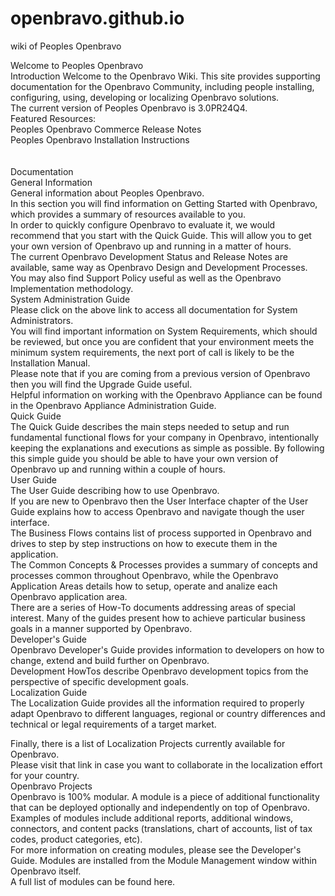 # openbravo.github.io
wiki of Peoples Openbravo 

Welcome to Peoples Openbravo
<br>
Introduction
Welcome to the Openbravo Wiki. This site provides supporting documentation for the Openbravo Community, including people installing, configuring, using, developing or localizing Openbravo solutions.
<br>
The current version of Peoples Openbravo is 3.0PR24Q4.
<br>
Featured Resources:
<br>
Peoples Openbravo Commerce Release Notes
<br>
Peoples Openbravo Installation Instructions
<br>
<br>
<br>
Documentation
<br>
General Information
<br>
General information about Peoples Openbravo.
<br>
In this section you will find information on Getting Started with Openbravo, which provides a summary of resources available to you.
<br>
In order to quickly configure Openbravo to evaluate it, we would recommend that you start with the Quick Guide.
This will allow you to get your own version of Openbravo up and running in a matter of hours.
<br>
The current Openbravo Development Status and Release Notes are available, same way as Openbravo Design and Development Processes.
<br>
You may also find Support Policy useful as well as the Openbravo Implementation methodology.
<br>
System Administration Guide
<br>
Please click on the above link to access all documentation for System Administrators.
<br>
You will find important information on System Requirements, which should be reviewed, but once you are confident that your environment meets the minimum system requirements, the next port of call is likely to be the Installation Manual.
<br>
Please note that if you are coming from a previous version of Openbravo then you will find the Upgrade Guide useful.
<br>
Helpful information on working with the Openbravo Appliance can be found in the Openbravo Appliance Administration Guide.
<br>
Quick Guide
<br>
The Quick Guide describes the main steps needed to setup and run fundamental functional flows for your company in Openbravo, intentionally keeping the explanations and executions as simple as possible. By following this simple guide you should be able to have your own version of Openbravo up and running within a couple of hours.
<br>
User Guide
<br>
The User Guide describing how to use Openbravo.
<br>
If you are new to Openbravo then the User Interface chapter of the User Guide explains how to access Openbravo and navigate though the user interface.
<br>
The Business Flows contains list of process supported in Openbravo and drives to step by step instructions on how to execute them in the application.
<br>
The Common Concepts & Processes provides a summary of concepts and processes common throughout Openbravo, while the Openbravo Application Areas details how to setup, operate and analize each <br>
Openbravo application area.
<br>
There are a series of How-To documents addressing areas of special interest. Many of the guides present how to achieve particular business goals in a manner supported by Openbravo.
<br>
Developer's Guide
<br>
Openbravo Developer's Guide provides information to developers on how to change, extend and build further on Openbravo.
<br>
Development HowTos describe Openbravo development topics from the perspective of specific development goals.
<br>
Localization Guide
<br>
The Localization Guide provides all the information required to properly adapt Openbravo to different languages, regional or country differences and technical or legal requirements of a target market.
<br>

Finally, there is a list of Localization Projects currently available for Openbravo.
<br>
Please visit that link in case you want to collaborate in the localization effort for your country.
<br>
Openbravo Projects
<br>
Openbravo is 100% modular. A module is a piece of additional functionality that can be deployed optionally and independently on top of Openbravo.
<br>
Examples of modules include additional reports, additional windows, connectors, and content packs (translations, chart of accounts, list of tax codes, product categories, etc).
<br>
For more information on creating modules, please see the Developer's Guide. Modules are installed from the Module Management window within Openbravo itself.
<br>
A full list of modules can be found here.
<br>

